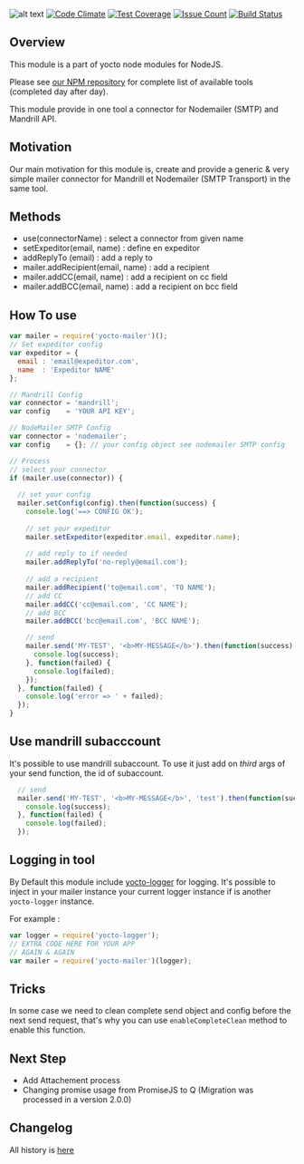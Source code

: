 ![alt text](https://david-dm.org/yoctore/yocto-mailer.svg "Dependencies Status")
[![Code Climate](https://codeclimate.com/github/yoctore/yocto-mailer/badges/gpa.svg)](https://codeclimate.com/github/yoctore/yocto-mailer)
[![Test Coverage](https://codeclimate.com/github/yoctore/yocto-mailer/badges/coverage.svg)](https://codeclimate.com/github/yoctore/yocto-mailer/coverage)
[![Issue Count](https://codeclimate.com/github/yoctore/yocto-mailer/badges/issue_count.svg)](https://codeclimate.com/github/yoctore/yocto-mailer)
[![Build Status](https://travis-ci.org/yoctore/yocto-mailer.svg?branch=master)](https://travis-ci.org/yoctore/yocto-mailer)

## Overview

This module is a part of yocto node modules for NodeJS.

Please see [our NPM repository](https://www.npmjs.com/~yocto) for complete list of available tools (completed day after day).

This module provide in one tool a connector for Nodemailer (SMTP) and Mandrill API.

## Motivation

Our main motivation for this module is, create and provide a generic & very simple mailer connector for Mandrill et Nodemailer (SMTP Transport) in the same tool.

## Methods

- use(connectorName) : select a connector from given name
- setExpeditor(email, name) : define en expeditor
- addReplyTo (email) : add a reply to
- mailer.addRecipient(email, name) : add a recipient 
- mailer.addCC(email, name) : add a recipient on cc field
- mailer.addBCC(email, name) : add a recipient on bcc field

## How To use

```javascript
var mailer = require('yocto-mailer')();
// Set expeditor config
var expeditor = {
  email : 'email@expeditor.com',
  name  : 'Expeditor NAME'
};  

// Mandrill Config
var connector = 'mandrill';
var config    = 'YOUR API KEY';

// NodeMailer SMTP Config
var connector = 'nodemailer';
var config    = {}; // your config object see nodemailer SMTP config

// Process
// select your connector
if (mailer.use(connector)) {
  
  // set your config
  mailer.setConfig(config).then(function(success) {
    console.log('==> CONFIG OK');
    
    // set your expeditor
    mailer.setExpeditor(expeditor.email, expeditor.name);
    
    // add reply to if needed
    mailer.addReplyTo('no-reply@email.com');
    
    // add a recipient
    mailer.addRecipient('to@email.com', 'TO NAME');
    // add CC
    mailer.addCC('cc@email.com', 'CC NAME');
    // add BCC
    mailer.addBCC('bcc@email.com', 'BCC NAME');

    // send
    mailer.send('MY-TEST', '<b>MY-MESSAGE</b>').then(function(success) {
      console.log(success);
    }, function(failed) {
      console.log(failed);
    });
  }, function(failed) {
    console.log('error => ' + failed);
  });
}
```

## Use mandrill subacccount

It's possible to use mandrill subaccount. To use it just add on *third* args of your send function,
the id of subaccount.

```javascript
  // send
  mailer.send('MY-TEST', '<b>MY-MESSAGE</b>', 'test').then(function(success) {
    console.log(success);
  }, function(failed) {
    console.log(failed);
  });
````

## Logging in tool

By Default this module include [yocto-logger](https://www.npmjs.com/package/yocto-logger) for logging.
It's possible to inject in your mailer instance your current logger instance if is another `yocto-logger` instance.

For example : 

```javascript 
var logger = require('yocto-logger');
// EXTRA CODE HERE FOR YOUR APP
// AGAIN & AGAIN
var mailer = require('yocto-mailer')(logger);
```

## Tricks

In some case we need to clean complete send object and config before the next send request, that's why you can use `enableCompleteClean` method to enable this function.

## Next Step

- Add Attachement process
- Changing promise usage from PromiseJS to Q (Migration was processed in a version 2.0.0)

## Changelog

All history is [here](https://gitlab.com/yocto-node-modules/yocto-mailer/blob/master/CHANGELOG.md)